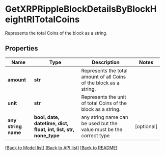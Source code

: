 # GetXRPRippleBlockDetailsByBlockHeightRITotalCoins

Represents the total Coins of the block as a string.

## Properties
Name | Type | Description | Notes
------------ | ------------- | ------------- | -------------
**amount** | **str** | Represents the total amount of all Coins of the block as a string. | 
**unit** | **str** | Represents the unit of total Coins of the block as a string. | 
**any string name** | **bool, date, datetime, dict, float, int, list, str, none_type** | any string name can be used but the value must be the correct type | [optional]

[[Back to Model list]](../README.md#documentation-for-models) [[Back to API list]](../README.md#documentation-for-api-endpoints) [[Back to README]](../README.md)


